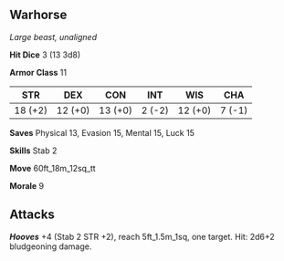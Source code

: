 ## Warhorse

*Large beast, unaligned*

**Hit Dice** 3 (13 3d8)

**Armor Class** 11

| STR     | DEX     | CON     | INT     | WIS     | CHA     |
|---------|---------|---------|---------|---------|---------|
| 18 (+2) | 12 (+0) | 13 (+0) |  2 (-2) | 12 (+0) |  7 (-1) |

**Saves** Physical 13, Evasion 15, Mental 15, Luck 15

**Skills** Stab 2

**Move** 60ft\_18m\_12sq\_tt

**Morale** 9

## Attacks

***Hooves*** +4 (Stab 2 STR +2), reach 5ft\_1.5m\_1sq, one target. Hit: 2d6+2 bludgeoning damage.

